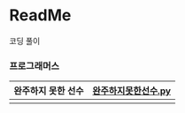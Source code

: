 # ReadMe

코딩 풀이

### 프로그래머스
| 완주하지 못한 선수 | [완주하지못한선수.py](https://github.com/HanHyunDo/coding/blob/master/%ED%94%84%EB%A1%9C%EA%B7%B8%EB%9E%98%EB%A8%B8%EC%8A%A4/%EC%99%84%EC%A3%BC%ED%95%98%EC%A7%80%EB%AA%BB%ED%95%9C%EC%84%A0%EC%88%98.py) |
| ------------------ | ------------------------------------------------------------ |
|                    |                                                              |

